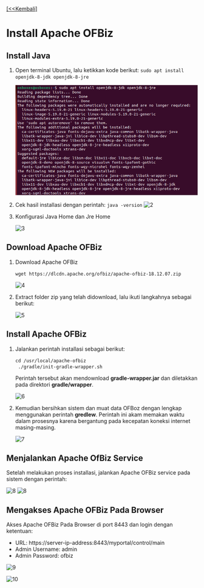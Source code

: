 [ [<<Kembali] ](https://github.com/mayaalf/tekn-cloud-computing/blob/afb6cb1bf30ffcfa9a8ff873643055fd4d19f284/minggu-05/README.md)
# Install Apache OFBiz

## Install Java
1. Open terminal Ubuntu, lalu ketikkan kode berikut: 
    ```sudo apt install openjdk-8-jdk openjdk-8-jre```
    
    ![1](5/1.png)

2. Cek hasil installasi dengan perintah:
  ```java -version```
  ![2](5/2.png)

3. Konfigurasi Java Home dan Jre Home 
  
   ![3](5/3.png)

## Download Apache OFBiz
1. Download Apache OFBiz 
   ```
   wget https://dlcdn.apache.org/ofbiz/apache-ofbiz-18.12.07.zip
   ```
   
   ![4](5/4.png)
2. Extract folder zip yang telah didownload, lalu ikuti langkahnya sebagai berikut:
    
   ![5](5/5.png)

## Install Apache OFBiz
1. Jalankan perintah installasi sebagai berikut:
   ```
   cd /usr/local/apache-ofbiz 
    ./gradle/init-gradle-wrapper.sh 
   ```
    Perintah tersebut akan mendownload **gradle-wrapper.jar** dan diletakkan pada direktori **gradle/wrapper**.
    
    ![6](5/6.png)

2. Kemudian bersihkan sistem dan muat data OFBoz dengan lengkap menggunakan perintah **gredlew**. Perintah ini akam memakan waktu dalam prosesnya karena bergantung pada kecepatan koneksi internet masing-masing.

   ![7](5/7.png)
   
## Menjalankan Apache OfBiz Service
Setelah melakukan proses installasi, jalankan Apache OFBiz service pada sistem dengan perintah:

![8](5/8.png)
![8](5/9.png)

## Mengakses Apache OFBiz Pada Browser
Akses Apache OFBiz Pada Browser di port 8443 dan login dengan ketentuan:
- URL: https://server-ip-address:8443/myportal/control/main
- Admin Username: admin
- Admin Password: ofbiz

![9](5/10.png)

![10](5/11.png)
